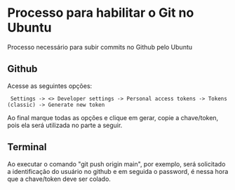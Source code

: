 # Processo para habilitar o Git no Ubuntu
Processo necessário para subir commits no Github pelo Ubuntu

## Github
Acesse as seguintes opções:
```
 Settings -> <> Developer settings -> Personal access tokens -> Tokens (classic) -> Generate new token
```
Ao final marque todas as opções e clique em gerar, copie a chave/token, pois ela será utilizada no parte a seguir.

## Terminal
Ao executar o comando "git push origin main", por exemplo, será solicitado a identificação do usuário no github e em seguida o password, é nessa hora que a chave/token deve ser colado.
